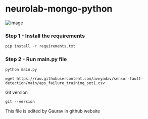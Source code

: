 # neurolab-mongo-python

![image](https://user-images.githubusercontent.com/57321948/196933065-4b16c235-f3b9-4391-9cfe-4affcec87c35.png)

### Step 1 - Install the requirements

```bash
pip install -r requirements.txt
```

### Step 2 - Run main.py file

```bash
python main.py
```

```
wget https://raw.githubusercontent.com/avnyadav/sensor-fault-detection/main/aps_failure_training_set1.csv
```


Git version
```
git --version
```

This file is edited by Gaurav in github website
